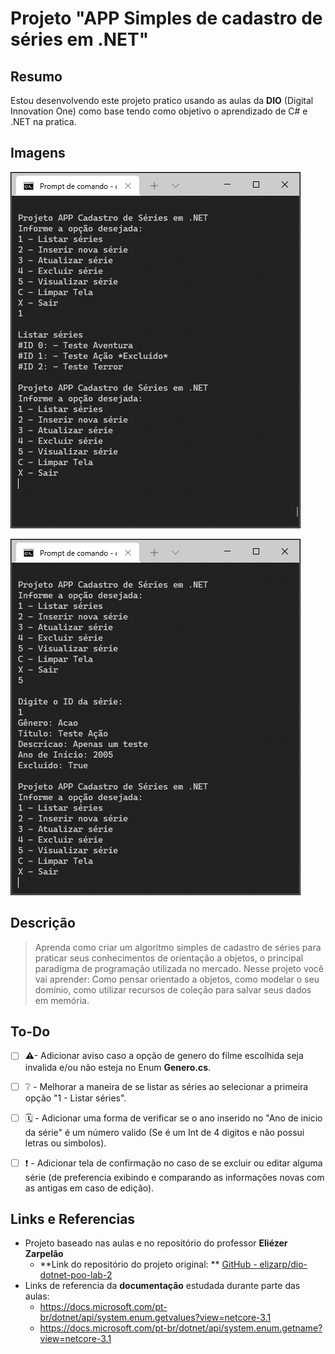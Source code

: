 # Projeto "APP Simples de cadastro de séries em .NET"

## Resumo

Estou desenvolvendo este projeto pratico usando as aulas da **DIO** (Digital Innovation One) como base tendo como objetivo o aprendizado de C# e .NET na pratica.



## Imagens

![](\Imagens\01.png)



![](\Imagens\02.png)



## Descrição

> Aprenda como criar um algoritmo simples de cadastro de séries para praticar seus conhecimentos de orientação a objetos, o principal paradigma de programação utilizada no mercado. Nesse projeto você vai aprender: Como pensar orientado a objetos, como modelar o seu domínio, como utilizar recursos de coleção para salvar seus dados em memória.



## To-Do

- [ ] ⚠- Adicionar aviso caso a opção de genero do filme escolhida seja invalida e/ou não esteja no Enum **Genero.cs**.
- [ ] ❔ - Melhorar a maneira de se listar as séries ao selecionar a primeira opção "1 - Listar séries".
- [ ] 🗓 - Adicionar uma forma de verificar se o ano inserido no "Ano de inicio da série" é um número valido (Se é um Int de 4 digitos e não possui letras ou simbolos).
- [ ] ❗ - Adicionar tela de confirmação no caso de se excluir ou editar alguma série (de preferencia exibindo e comparando as informações novas com as antigas em caso de edição).



## Links e Referencias

- Projeto baseado nas aulas e no repositório do professor **Eliézer Zarpelão**
  - **Link do repositório do projeto original: ** [GitHub - elizarp/dio-dotnet-poo-lab-2](https://github.com/elizarp/dio-dotnet-poo-lab-2)
- Links de referencia da **documentação** estudada durante parte das aulas:
  - https://docs.microsoft.com/pt-br/dotnet/api/system.enum.getvalues?view=netcore-3.1
  - https://docs.microsoft.com/pt-br/dotnet/api/system.enum.getname?view=netcore-3.1

